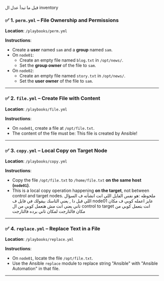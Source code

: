 قبل ما تبدأ عدل ال inventory

### ✅ 1. `perm.yml` – File Ownership and Permissions

**Location**: `/playbooks/perm.yml`

**Instructions**:
- Create a **user** named `sam` and a **group** named `sam`.
- On `node01`:
  - Create an empty file named `blog.txt` in `/opt/news/`.
  - Set the **group owner** of the file to `sam`.
- On `node02`:
  - Create an empty file named `story.txt` in `/opt/news/`.
  - Set the **user owner** of the file to `sam`.

---

### ✅ 2. `file.yml` – Create File with Content

**Location**: `/playbooks/file.yml`

**Instructions**:
- On `node01`, create a file at `/opt/file.txt`.
- The content of the file must be: This file is created by Ansible!
---

### ✅ 3. `copy.yml` – Local Copy on Target Node

**Location**: `/playbooks/copy.yml`

**Instructions**:
- Copy the file `/opt/file.txt` to `/home/file.txt` **on the same host (`node01`)**.
- This is a local copy operation happening **on the target**, not between control and target nodes.
ملحوظه :هو نفس الفايل اللي انت انشأته ف السؤال اللي قبل دا , يعني التاسك بيقولك في فايل ف node01 عايز اعمله كوبي ف مكان تاني
يعني انت مش هتعمل كوبي من ال control to target 
انت بتعمل كوبي من مكان فالتارجت لمكان تاني برده فالتارجت
---

### ✅ 4. `replace.yml` – Replace Text in a File

**Location**: `/playbooks/replace.yml`

**Instructions**:
- On `node01`, locate the file `/opt/file.txt`.
- Use the Ansible `replace` module to replace string "Ansible" with "Ansible Automation"  in that file.
---
